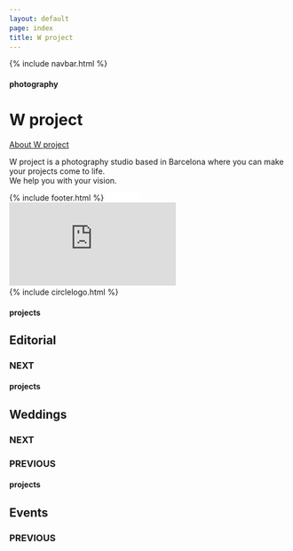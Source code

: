 ```yaml
---
layout: default
page: index
title: W project
---
```


{% include navbar.html %}

<div class="home-section">
    <h4 class="home-tag">photography</h4>
    <h1 class="home-title">W project</h1>
<div class="home-text-container">
    <a class="home-button" href="/about">About W project</a>
    <p class="home-parag">W project is a photography studio based in Barcelona where you can make your projects come to life.
<br>We help you with your vision.</p>
</div>
{% include footer.html %}
    <img src="/assets/images/home-arrow.svg" class="home-arrow" alt="white arrow down"/>
    <div class="video-container">
        <iframe src="https://streamable.com/e/dme3zn?autoplay=1&nocontrols=1" frameborder="0" allowfullscreen allow="autoplay"></iframe>
    </div>
</div>
{% include circlelogo.html %}
<div class="projects-section" id="projects">
    <div class="project-one-section">
        <h4 class="projects-tag">projects</h4>
        <h2 class="projects-category">Editorial</h2>
        <h3 class="projects-next">NEXT</h3>
        <p class="projects-next-line"></p>
    </div>
    <div class="project-two-section">
        <h4 class="projects-tag">projects</h4>
        <h2 class="projects-category">Weddings</h2>
        <h3 class="projects-next">NEXT</h3>
        <p class="projects-next-line"></p>
        <h3 class="projects-previous">PREVIOUS</h3>
        <p class="projects-previous-line"></p>
    </div>
    <div class="project-three-section">
        <h4 class="projects-tag">projects</h4>
        <h2 class="projects-category">Events</h2>
        <h3 class="projects-previous">PREVIOUS</h3>
        <p class="projects-previous-line"></p>
    </div>
</div>
 <script src="../js/circlelogo.js"></script>
 <script src="../js/bgvideo.js"></script>
